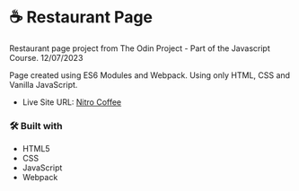 # ☕️ Restaurant Page 

Restaurant page project from The Odin Project - Part of the Javascript Course. 12/07/2023

Page created using ES6 Modules and Webpack. Using only HTML, CSS and Vanilla JavaScript. 

- Live Site URL: [Nitro Coffee](https://chinchilla15.github.io/Restaurant-Page/)

### 🛠️ Built with

- HTML5 
- CSS 
- JavaScript
- Webpack